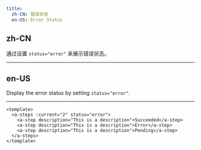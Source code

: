 ```yaml
title:
  zh-CN: 错误状态
  en-US: Error Status
```

## zh-CN

通过设置 `status="error"` 来展示错误状态。

---

## en-US

Display the error status by setting `status="error"`.

---

```vue
<template>
  <a-steps :current="2" status="error">
    <a-step description="This is a description">Succeeded</a-step>
    <a-step description="This is a description">Error</a-step>
    <a-step description="This is a description">Pending</a-step>
  </a-steps>
</template>
```
